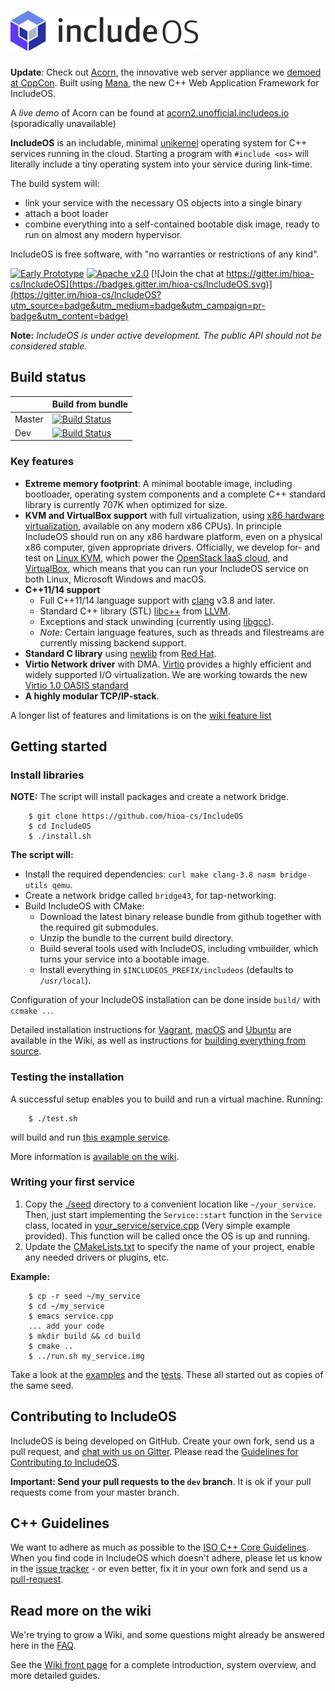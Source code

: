 ![IncludeOS Logo](./doc/logo.png)
================================================

**Update**: Check out [Acorn](examples/acorn/), the innovative web server appliance we [demoed at CppCon](https://www.youtube.com/watch?v=t4etEwG2_LY). Built using [Mana](lib/mana/), the new C++ Web Application Framework for IncludeOS.

A *live demo* of Acorn can be found at [acorn2.unofficial.includeos.io](http://acorn2.unofficial.includeos.io) (sporadically unavailable)

**IncludeOS** is an includable, minimal [unikernel](https://en.wikipedia.org/wiki/Unikernel) operating system for C++ services running in the cloud. Starting a program with `#include <os>` will literally include a tiny operating system into your service during link-time.

The build system will:
* link your service with the necessary OS objects into a single binary
* attach a boot loader
* combine everything into a self-contained bootable disk image, ready to run on almost any modern hypervisor.

IncludeOS is free software, with "no warranties or restrictions of any kind".

[![Early Prototype](https://img.shields.io/badge/IncludeOS-v0.8.1-yellow.svg)](https://github.com/hioa-cs/IncludeOS/releases)
[![Apache v2.0](https://img.shields.io/badge/license-Apache%20v2.0-blue.svg)](http://www.apache.org/licenses/LICENSE-2.0)
[![Join the chat at https://gitter.im/hioa-cs/IncludeOS](https://badges.gitter.im/hioa-cs/IncludeOS.svg)](https://gitter.im/hioa-cs/IncludeOS?utm_source=badge&utm_medium=badge&utm_campaign=pr-badge&utm_content=badge)

**Note:** *IncludeOS is under active development. The public API should not be considered stable.*

## Build status

|        | Build from bundle                                                                                                                                             |
|--------|---------------------------------------------------------------------------------------------------------------------------------------------------------------|
| Master | [![Build Status](https://jenkins.includeos.org/buildStatus/icon?job=shield_master_bundle)](https://jenkins.includeos.org/job/shield_master_bundle/) |
| Dev    | [![Build Status](https://jenkins.includeos.org/buildStatus/icon?job=shield_dev_bundle)](https://jenkins.includeos.org/job/shield_dev_bundle/)      |

### Key features

* **Extreme memory footprint**: A minimal bootable image, including bootloader, operating system components and a complete C++ standard library is currently 707K when optimized for size.
* **KVM and VirtualBox support** with full virtualization, using [x86 hardware virtualization](https://en.wikipedia.org/wiki/X86_virtualization), available on any modern x86 CPUs). In principle IncludeOS should run on any x86 hardware platform, even on a physical x86 computer, given appropriate drivers. Officially, we develop for- and test on [Linux KVM](http://www.linux-kvm.org/page/Main_Page), which power the [OpenStack IaaS cloud](https://www.openstack.org/), and [VirtualBox](https://www.virtualbox.org), which means that you can run your IncludeOS service on both Linux, Microsoft Windows and macOS.
* **C++11/14 support**
    * Full C++11/14 language support with [clang](http://clang.llvm.org) v3.8 and later.
    * Standard C++ library (STL) [libc++](http://libcxx.llvm.org) from [LLVM](http://llvm.org/).
    * Exceptions and stack unwinding (currently using [libgcc](https://gcc.gnu.org/onlinedocs/gccint/Libgcc.html)).
    * *Note:* Certain language features, such as threads and filestreams are currently missing backend support.
* **Standard C library** using [newlib](https://sourceware.org/newlib/) from [Red Hat](http://www.redhat.com/).
* **Virtio Network driver** with DMA. [Virtio](https://www.oasis-open.org/committees/tc_home.php?wg_abbrev=virtio) provides a highly efficient and widely supported I/O virtualization. We are working towards the new [Virtio 1.0 OASIS standard](http://docs.oasis-open.org/virtio/virtio/v1.0/virtio-v1.0.html)
* **A highly modular TCP/IP-stack**.

A longer list of features and limitations is on the [wiki feature list](https://github.com/hioa-cs/IncludeOS/wiki/Features)

## Getting started

### Install libraries

**NOTE:** The script will install packages and create a network bridge.

```
    $ git clone https://github.com/hioa-cs/IncludeOS
    $ cd IncludeOS
    $ ./install.sh
```

**The script will:**

* Install the required dependencies: `curl make clang-3.8 nasm bridge-utils qemu`.
* Create a network bridge called `bridge43`, for tap-networking.
* Build IncludeOS with CMake:
  * Download the latest binary release bundle from github together with the required git submodules.
  * Unzip the bundle to the current build directory.
  * Build several tools used with IncludeOS, including vmbuilder, which turns your service into a bootable image.
  * Install everything in `$INCLUDEOS_PREFIX/includeos` (defaults to `/usr/local`).

Configuration of your IncludeOS installation can be done inside `build/` with `ccmake ..`.

Detailed installation instructions for [Vagrant](https://github.com/hioa-cs/IncludeOS/wiki/Vagrant), [macOS](https://github.com/hioa-cs/IncludeOS/wiki/OS-X) and [Ubuntu](https://github.com/hioa-cs/IncludeOS/wiki/Ubuntu) are available in the Wiki, as well as instructions for [building everything from source](https://github.com/hioa-cs/IncludeOS/wiki/Ubuntu#b-completely-build-everything-from-source-slow).

### Testing the installation

A successful setup enables you to build and run a virtual machine. Running:

```
    $ ./test.sh
```

will build and run [this example service](./examples/demo_service/service.cpp).

More information is [available on the wiki](https://github.com/hioa-cs/IncludeOS/wiki/Testing-the-example-service).

### Writing your first service

1. Copy the [./seed](./seed) directory to a convenient location like `~/your_service`. Then, just start implementing the `Service::start` function in the `Service` class, located in [your_service/service.cpp](./seed/service.cpp) (Very simple example provided). This function will be called once the OS is up and running.
2. Update the [CMakeLists.txt](./seed/CMakeLists.txt) to specify the name of your project, enable any needed drivers or plugins, etc.

**Example:**

```
    $ cp -r seed ~/my_service
    $ cd ~/my_service
    $ emacs service.cpp
    ... add your code
    $ mkdir build && cd build
    $ cmake ..
    $ ../run.sh my_service.img
```

Take a look at the [examples](./examples) and the [tests](./test). These all started out as copies of the same seed.

## Contributing to IncludeOS

IncludeOS is being developed on GitHub. Create your own fork, send us a pull request, and [chat with us on Gitter](https://gitter.im/hioa-cs/IncludeOS). Please read the [Guidelines for Contributing to IncludeOS](https://github.com/hioa-cs/IncludeOS/wiki/Contributing-to-IncludeOS).

**Important: Send your pull requests to the `dev` branch**. It is ok if your pull requests come from your master branch.

## C++ Guidelines

We want to adhere as much as possible to the [ISO C++ Core Guidelines](https://github.com/isocpp/CppCoreGuidelines). When you find code in IncludeOS which doesn't adhere, please let us know in the [issue tracker](https://github.com/hioa-cs/IncludeOS/issues) - or even better, fix it in your own fork and send us a [pull-request](https://github.com/hioa-cs/IncludeOS/pulls).

## Read more on the wiki

We're trying to grow a Wiki, and some questions might already be answered here in the [FAQ](https://github.com/hioa-cs/IncludeOS/wiki/FAQ).

See the [Wiki front page](https://github.com/hioa-cs/IncludeOS/wiki) for a complete introduction, system overview, and more detailed guides.
